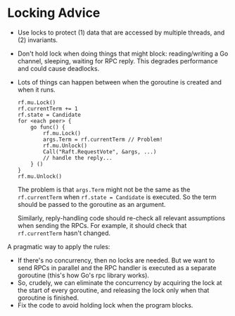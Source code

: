 # Locking Advice

- Use locks to protect (1) data that are accessed by multiple threads, and (2) invariants.

- Don't hold lock when doing things that might block: reading/writing a Go channel, sleeping, waiting for RPC reply. This degrades performance and could cause deadlocks. 

- Lots of things can happen between when the goroutine is created and when it runs. 

  ```
  rf.mu.Lock()
  rf.currentTerm += 1
  rf.state = Candidate
  for <each peer> {
      go func() {
          rf.mu.Lock()
          args.Term = rf.currentTerm // Problem!
          rf.mu.Unlock()
          Call("Raft.RequestVote", &args, ...)
          // handle the reply...
      } ()
  }
  rf.mu.Unlock()
  ```

  The problem is that `args.Term` might not be the same as the `rf.currentTerm` when `rf.state = Candidate` is executed. So the term should be passed to the goroutine as an argument. 

  Similarly, reply-handling code should re-check all relevant assumptions when sending the RPCs. For example, it should check that `rf.currentTerm` hasn't changed. 



A pragmatic way to apply the rules:

- If there's no concurrency, then no locks are needed. But we want to send RPCs in parallel and the RPC handler is executed as a separate goroutine (this's how Go's rpc library works).
- So, crudely, we can eliminate the concurrency by acquiring the lock at the start of every goroutine, and releasing the lock only when that goroutine is finished. 
- Fix the code to avoid holding lock when the program blocks. 